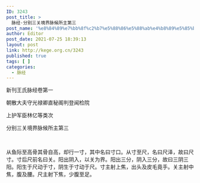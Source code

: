 ```yaml
---
ID: 3243
post_title: >
  脉经·分别三关境界脉候所主第三
post_name: '%e8%84%89%e7%bb%8f%c2%b7%e5%88%86%e5%88%ab%e4%b8%89%e5%85%b3%e5%a2%83%e7%95%8c%e8%84%89%e5%80%99%e6%89%80%e4%b8%bb%e7%ac%ac%e4%b8%89'
author: Editor
post_date: 2021-07-25 18:39:13
layout: post
link: http://kege.org.cn/3243
published: true
tags: [ ]
categories:
  - 脉经
---
```

新刊王氏脉经卷第一

朝散大夫守光禄卿直秘阁判登闻检院

上护军臣林亿等类次

分别三关境界脉候所主第三

&nbsp;

从鱼际至高骨<span class="emphasis_small">其骨自高，</span>却行一寸，其中名曰寸口。从寸至尺，名曰尺泽，故曰尺寸。寸后尺前名曰关。阳出阴入，以关为界。阳出三分，阴入三分，故曰三阴三阳。阳生于尺动于寸，阴生于寸动于尺。寸主射上焦，出头及皮毛竟手。关主射中焦，腹及腰。尺主射下焦，少腹至足。